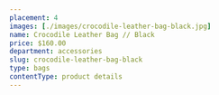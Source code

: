 ```yaml
---
placement: 4
images: [./images/crocodile-leather-bag-black.jpg]
name: Crocodile Leather Bag // Black
price: $160.00
department: accessories
slug: crocodile-leather-bag-black
type: bags
contentType: product details
---
```

